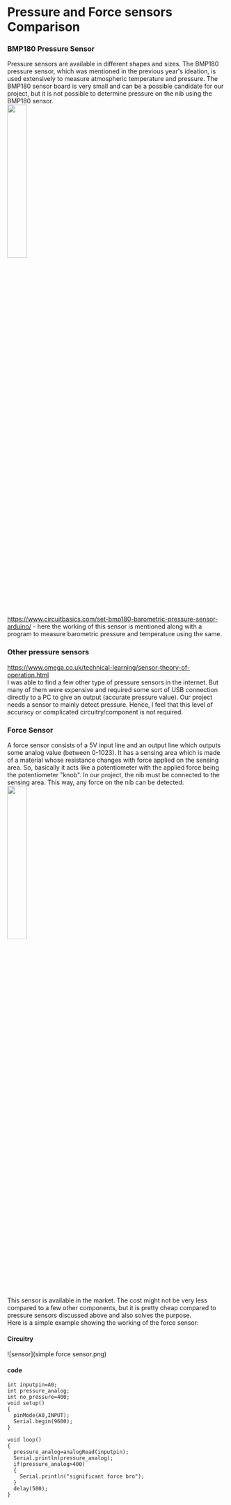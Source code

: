 # Pressure and Force sensors Comparison   
### BMP180 Pressure Sensor
Pressure sensors are available in different shapes and sizes. The BMP180 pressure sensor, which was mentioned in the previous year's ideation, is used extensively to measure 
atmospheric temperature and pressure. The BMP180 sensor board is very small and can be a possible candidate for our project, but it is not possible to determine pressure on the
nib using the BMP180 sensor.      
<img src="https://www.circuitbasics.com/wp-content/uploads/2017/05/Arduino-Pressure-Sensor-Tutorial-BMP180-Pin-Diagram.png" width=30% height=30%>      
https://www.circuitbasics.com/set-bmp180-barometric-pressure-sensor-arduino/ - here the working of this sensor is mentioned along with a program to measure barometric pressure and
temperature using the same.     
### Other pressure sensors      
https://www.omega.co.uk/technical-learning/sensor-theory-of-operation.html     
I was able to find a few other type of pressure sensors in the internet. But many of them were expensive and required some sort of USB connection directly to a PC to give an
output (accurate pressure value). Our project needs a sensor to mainly detect pressure. Hence, I feel that this level of accuracy or complicated circuitry/component is not 
required.      
### Force Sensor   
A force sensor consists of a 5V input line and an output line which outputs some analog value (between 0-1023). It has a sensing area which is made of a material whose resistance 
changes with force applied on the sensing area. So, basically it acts like a potentiometer with the applied force being the potentiometer "knob". In our project, the nib must be
connected to the sensing area. This way, any force on the nib can be detected.     
<img src="https://th.bing.com/th/id/R.97912d2f3beab99308be862534169ba3?rik=UaUsupiXlO9Q9g&riu=http%3a%2f%2ftinkersphere.com%2f2265-thickbox_default%2ffsr-force-sensor-pressure-sensor-arduino-compatible.jpg&ehk=RpCjVQNBs1ibsMZ3%2fOfz3gA98VU5LGQWO76kC2O%2fo8g%3d&risl=&pid=ImgRaw" width=30% height=30%>      
This sensor is available in the market. The cost might not be very less compared to a few other components, but it is pretty cheap compared to pressure sensors discussed above and
also solves the purpose.       
Here is a simple example showing the working of the force sensor:    
#### Circuitry     
![sensor](simple force sensor.png)     
#### code    
```
int inputpin=A0;
int pressure_analog;
int no_pressure=400;
void setup()
{
  pinMode(A0,INPUT);
  Serial.begin(9600);
}

void loop()
{
  pressure_analog=analogRead(inputpin);
  Serial.println(pressure_analog);
  if(pressure_analog>400)
  {
    Serial.println("significant force bro");
  }
  delay(500);
}
```
